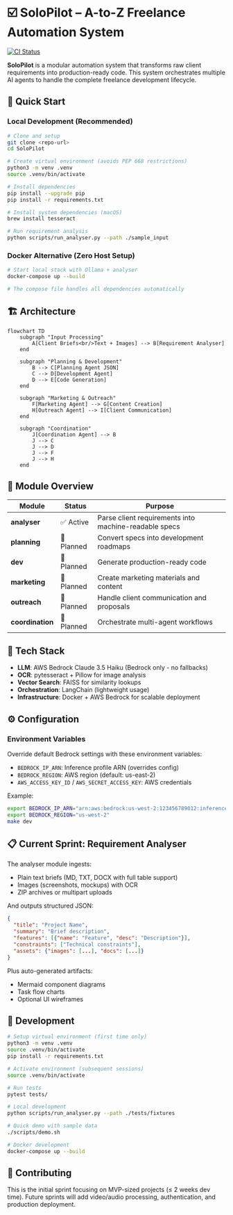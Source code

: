 # ☑️ SoloPilot – A-to-Z Freelance Automation System

[![CI Status](https://github.com/your-username/SoloPilot/workflows/CI/badge.svg)](https://github.com/your-username/SoloPilot/actions)

**SoloPilot** is a modular automation system that transforms raw client requirements into production-ready code. This system orchestrates multiple AI agents to handle the complete freelance development lifecycle.

## 🚀 Quick Start

### Local Development (Recommended)

```bash
# Clone and setup
git clone <repo-url>
cd SoloPilot

# Create virtual environment (avoids PEP 668 restrictions)
python3 -m venv .venv
source .venv/bin/activate

# Install dependencies
pip install --upgrade pip
pip install -r requirements.txt

# Install system dependencies (macOS)
brew install tesseract

# Run requirement analysis
python scripts/run_analyser.py --path ./sample_input
```

### Docker Alternative (Zero Host Setup)

```bash
# Start local stack with Ollama + analyser
docker-compose up --build

# The compose file handles all dependencies automatically
```

## 🏗️ Architecture

```mermaid
flowchart TD
    subgraph "Input Processing"
        A[Client Briefs<br/>Text + Images] --> B[Requirement Analyser]
    end
    
    subgraph "Planning & Development"
        B --> C[Planning Agent JSON]
        C --> D[Development Agent]
        D --> E[Code Generation]
    end
    
    subgraph "Marketing & Outreach"
        F[Marketing Agent] --> G[Content Creation]
        H[Outreach Agent] --> I[Client Communication]
    end
    
    subgraph "Coordination"
        J[Coordination Agent] --> B
        J --> C
        J --> D
        J --> F
        J --> H
    end
```

## 📂 Module Overview

| Module | Status | Purpose |
|--------|--------|---------|
| **analyser** | ✅ Active | Parse client requirements into machine-readable specs |
| **planning** | 🔄 Planned | Convert specs into development roadmaps |
| **dev** | 🔄 Planned | Generate production-ready code |
| **marketing** | 🔄 Planned | Create marketing materials and content |
| **outreach** | 🔄 Planned | Handle client communication and proposals |
| **coordination** | 🔄 Planned | Orchestrate multi-agent workflows |

## 🧩 Tech Stack

- **LLM**: AWS Bedrock Claude 3.5 Haiku (Bedrock only - no fallbacks)
- **OCR**: pytesseract + Pillow for image analysis
- **Vector Search**: FAISS for similarity lookups
- **Orchestration**: LangChain (lightweight usage)
- **Infrastructure**: Docker + AWS Bedrock for scalable deployment

## ⚙️ Configuration

### Environment Variables

Override default Bedrock settings with these environment variables:

- `BEDROCK_IP_ARN`: Inference profile ARN (overrides config)
- `BEDROCK_REGION`: AWS region (default: us-east-2)
- `AWS_ACCESS_KEY_ID` / `AWS_SECRET_ACCESS_KEY`: AWS credentials

Example:
```bash
export BEDROCK_IP_ARN="arn:aws:bedrock:us-west-2:123456789012:inference-profile/us.anthropic.claude-3-5-sonnet-20241022-v2:0"
export BEDROCK_REGION="us-west-2"
make dev
```

## 📋 Current Sprint: Requirement Analyser

The analyser module ingests:
- Plain text briefs (MD, TXT, DOCX with full table support)
- Images (screenshots, mockups) with OCR
- ZIP archives or multipart uploads

And outputs structured JSON:
```json
{
  "title": "Project Name",
  "summary": "Brief description",
  "features": [{"name": "Feature", "desc": "Description"}],
  "constraints": ["Technical constraints"],
  "assets": {"images": [...], "docs": [...]}
}
```

Plus auto-generated artifacts:
- Mermaid component diagrams
- Task flow charts
- Optional UI wireframes

## 🔧 Development

```bash
# Setup virtual environment (first time only)
python3 -m venv .venv
source .venv/bin/activate
pip install -r requirements.txt

# Activate environment (subsequent sessions)
source .venv/bin/activate

# Run tests
pytest tests/

# Local development
python scripts/run_analyser.py --path ./tests/fixtures

# Quick demo with sample data
./scripts/demo.sh

# Docker development
docker-compose up --build
```

## 📝 Contributing

This is the initial sprint focusing on MVP-sized projects (≤ 2 weeks dev time). Future sprints will add video/audio processing, authentication, and production deployment.